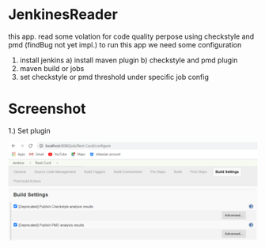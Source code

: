 # JenkinesReader
this app. read some volation for code quality perpose using checkstyle and pmd (findBug not yet impl.)
to run this app we need some configuration
1) install jenkins
   a) install maven plugin
   b) checkstyle and pmd plugin
2) maven build or jobs
3) set checkstyle or pmd threshold under specific job config


# Screenshot

 1.) Set plugin
 
![Alt text](https://github.com/sachinrokade/JenkinesReader/blob/master/1_set%20plugin.png?raw=true "set plugin")

